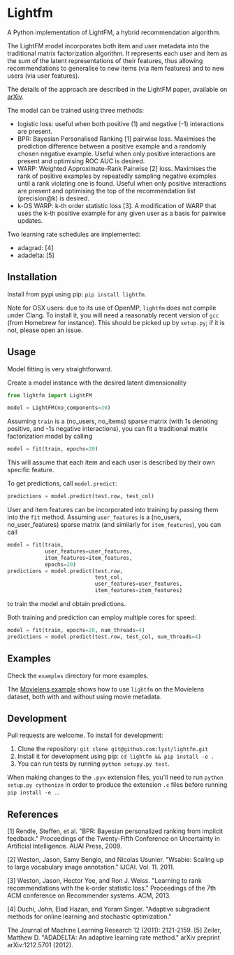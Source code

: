 # Lightfm

A Python implementation of LightFM, a hybrid recommendation algorithm.

The LightFM model incorporates both item and user metadata into the traditional matrix factorization algorithm. It represents each user and item as the sum of the latent representations of their features, thus allowing recommendations to generalise to new items (via item features) and to new users (via user features).

The details of the approach are described in the LightFM paper, available on [arXiv](http://arxiv.org/abs/1507.08439).

The model can be trained using three methods:

- logistic loss: useful when both positive (1) and negative (-1) interactions
                 are present.
- BPR: Bayesian Personalised Ranking [1] pairwise loss. Maximises the
       prediction difference between a positive example and a randomly
       chosen negative example. Useful when only positive interactions
       are present and optimising ROC AUC is desired.
- WARP: Weighted Approximate-Rank Pairwise [2] loss. Maximises
        the rank of positive examples by repeatedly sampling negative
        examples until a rank violating one is found. Useful when only
        positive interactions are present and optimising the top of
        the recommendation list (precision@k) is desired.
- k-OS WARP: k-th order statistic loss [3]. A modification of WARP that uses the k-th
             positive example for any given user as a basis for pairwise updates.

Two learning rate schedules are implemented:
- adagrad: [4]
- adadelta: [5]

## Installation
Install from pypi using pip: `pip install lightfm`.

Note for OSX users: due to its use of OpenMP, `lightfm` does not compile under Clang. To install it, you will need a reasonably recent version of `gcc` (from Homebrew for instance). This should be picked up by `setup.py`; if it is not, please open an issue.

## Usage
Model fitting is very straightforward.

Create a model instance with the desired latent dimensionality
```python
from lightfm import LightFM

model = LightFM(no_components=30)
```

Assuming `train` is a (no_users, no_items) sparse matrix (with 1s denoting positive, and -1s negative interactions), you can fit a traditional matrix factorization model by calling
```python
model = fit(train, epochs=20)
```
This will assume that each item and each user is described by their own specific feature.

To get predictions, call `model.predict`:
```python
predictions = model.predict(test.row, test_col)
```

User and item features can be incorporated into training by passing them into the `fit` method. Assuming `user_features` is a (no_users, no_user_features) sparse matrix (and similarly for `item_features`), you can call
```python
model = fit(train,
            user_features=user_features,
            item_features=item_features,
            epochs=20)
predictions = model.predict(test.row,
                            test_col,
                            user_features=user_features,
                            item_features=item_features)
```
to train the model and obtain predictions.

Both training and prediction can employ multiple cores for speed:
```python
model = fit(train, epochs=20, num_threads=4)
predictions = model.predict(test.row, test_col, num_threads=4)
```

## Examples

Check the `examples` directory for more examples.

The [Movielens example](/examples/movielens/example.ipynb) shows how to use `lightfm` on the Movielens dataset, both with and without using movie metadata.

## Development
Pull requests are welcome. To install for development:

1. Clone the repository: `git clone git@github.com:lyst/lightfm.git`
2. Install it for development using pip: `cd lightfm && pip install -e .`
3. You can run tests by running `python setupy.py test`.

When making changes to the `.pyx` extension files, you'll need to run `python setup.py cythonize` in order to produce the extension `.c` files before running `pip install -e .`.

## References
[1] Rendle, Steffen, et al. "BPR: Bayesian personalized ranking from implicit feedback."
Proceedings of the Twenty-Fifth Conference on Uncertainty in Artificial
Intelligence. AUAI Press, 2009.

[2] Weston, Jason, Samy Bengio, and Nicolas Usunier. "Wsabie: Scaling up to large
vocabulary image annotation." IJCAI. Vol. 11. 2011.

[3] Weston, Jason, Hector Yee, and Ron J. Weiss. "Learning to rank recommendations with
the k-order statistic loss." Proceedings of the 7th ACM conference on Recommender systems. ACM, 2013.

[4] Duchi, John, Elad Hazan, and Yoram Singer. "Adaptive subgradient methods
for online learning and stochastic optimization."

The Journal of Machine Learning Research 12 (2011): 2121-2159.
[5] Zeiler, Matthew D. "ADADELTA: An adaptive learning rate method."
arXiv preprint arXiv:1212.5701 (2012).